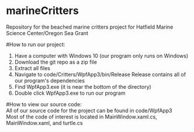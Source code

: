 # marineCritters
Repository for the beached marine critters project for Hatfield Marine Science Center/Oregon Sea Grant

#How to run our project:
1) Have a computer with Windows 10 (our program only runs on Windows)
2) Download the git repo as a zip file
3) Extract all files
3) Navigate to code/Critters/WpfApp3/bin/Release
  Release contains all of our program's dependencies
4) Find WpfApp3.exe (it is near the bottom of the directory)
5) Double click WpfApp3.exe to run our program

#How to view our source code:\
All of our source code for the project can be found in code/WpfApp3\
Most of the code of interest is located in MainWindow.xaml.cs, MainWindow.xaml, and turtle.cs
